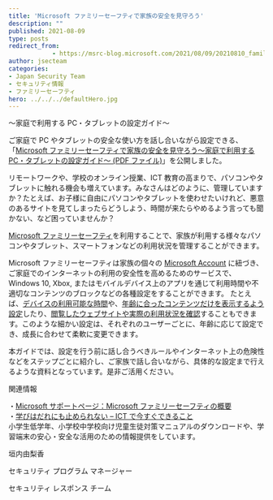 ```yaml
---
title: 'Microsoft ファミリーセーフティで家族の安全を見守ろう'
description: ""
published: 2021-08-09
type: posts
redirect_from:
            - https://msrc-blog.microsoft.com/2021/08/09/20210810_familysafetyteamplate/
author: jsecteam
categories:
- Japan Security Team
- セキュリティ情報
- ファミリーセーフティ
hero: ../../../defaultHero.jpg
---
```

<!-- wp:paragraph {"fontSize":"medium"} -->

～家庭で利用する PC・タブレットの設定ガイド～

<!-- /wp:paragraph -->

ご家庭で PC やタブレットの安全な使い方を話し合いながら設定できる、「[Microsoft ファミリーセーフティで家族の安全を見守ろう～家庭で利用する PC・タブレットの設定ガイド～ (PDF ファイル)](https://download.microsoft.com/download/2/9/5/295b78a4-7051-4873-a00c-4beaf416ccec/FamilySafety_template.pdf)」を公開しました。

リモートワークや、学校のオンライン授業、ICT 教育の高まりで、パソコンやタブレットに触れる機会も増えています。みなさんはどのように、管理していますか？たとえば、お子様に自由にパソコンやタブレットを使わせたいけれど、悪意のあるサイトを見てしまったらどうしよう、時間が来たらやめるよう言っても聞かない、など困っていませんか？

[Microsoft ファミリーセーフティ](https://support.microsoft.com/ja-jp/account-billing/microsoft-family-safety-%E3%81%AE%E6%A6%82%E8%A6%81-b6280c9d-38d7-82ff-0e4f-a6cb7e659344)を利用することで、家族が利用する様々なパソコンやタブレット、スマートフォンなどの利用状況を管理することができます。

Microsoft ファミリーセーフティは家族の個々の [Microsoft Account](https://account.microsoft.com/account?lang=ja-jp) に紐づき、ご家庭でのインターネットの利用の安全性を高めるためのサービスで、Windows 10, Xbox, またはモバイルデバイス上のアプリを通じて利用時間や不適切なコンテンツのブロックなどの各種設定をすることができます。 たとえば、[デバイスの利用可能な時間](https://support.microsoft.com/ja-jp/account-billing/%E3%83%87%E3%83%90%E3%82%A4%E3%82%B9%E9%96%93%E3%81%A7%E4%BD%BF%E7%94%A8%E6%99%82%E9%96%93%E3%81%AE%E5%88%B6%E9%99%90%E3%82%92%E8%A8%AD%E5%AE%9A%E3%81%99%E3%82%8B-a593d725-fc4c-044c-284d-32eab0305ffd)や、[年齢に合ったコンテンツだけを表示するよう設定](https://support.microsoft.com/ja-jp/account-billing/microsoft-edge-%E3%81%A7-web-%E3%82%B5%E3%82%A4%E3%83%88%E3%82%84%E6%A4%9C%E7%B4%A2%E7%B5%90%E6%9E%9C%E3%82%92%E3%83%95%E3%82%A3%E3%83%AB%E3%82%BF%E3%83%BC%E5%87%A6%E7%90%86%E3%81%99%E3%82%8B-3034d91e-5efa-9fbe-1384-46009f087ccf)したり、[閲覧したウェブサイトや実際の利用状況を確認](https://support.microsoft.com/ja-jp/account-billing/%E3%82%A2%E3%82%AF%E3%83%86%E3%82%A3%E3%83%93%E3%83%86%E3%82%A3-%E3%83%AC%E3%83%9D%E3%83%BC%E3%83%88%E3%81%A7%E3%83%87%E3%83%90%E3%82%A4%E3%82%B9%E3%81%A8%E3%82%A2%E3%83%97%E3%83%AA%E3%81%AE%E4%BD%BF%E7%94%A8%E3%82%92%E8%A1%A8%E7%A4%BA%E3%81%99%E3%82%8B-b7b8501e-e35c-2224-bed8-115d5da4fbaf)することもできます。このような細かい設定は、それぞれのユーザーごとに、年齢に応じて設定でき、成長に合わせて柔軟に変更できます。

本ガイドでは、設定を行う前に話し合うべきルールやインターネット上の危険性などをステップごとに紹介し、ご家族で話し合いながら、具体的な設定まで行えるような資料となっています。是非ご活用ください。

関連情報

・[Microsoft サポートページ：Microsoft ファミリーセーフティの概要](https://support.microsoft.com/ja-jp/account-billing/microsoft-family-safety-%E3%81%AE%E6%A6%82%E8%A6%81-b6280c9d-38d7-82ff-0e4f-a6cb7e659344)  
・[学びはだれにも止められない – ICT で今すぐできること](https://www.microsoft.com/ja-jp/biz/education/never-stop-learning.aspx?activetab=g1%3aprimaryr4)  
小学生低学年、小学校中学校向け児童生徒対策マニュアルのダウンロードや、学習端末の安心・安全な活用のための情報提供をしています。

垣内由梨香

セキュリティ プログラム マネージャー

セキュリティ レスポンス チーム
